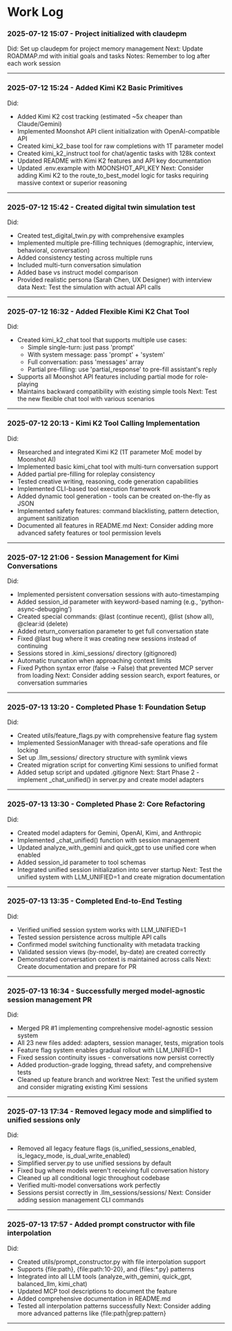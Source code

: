 # Work Log

### 2025-07-12 15:07 - Project initialized with claudepm
Did: Set up claudepm for project memory management
Next: Update ROADMAP.md with initial goals and tasks
Notes: Remember to log after each work session

---


### 2025-07-12 15:24 - Added Kimi K2 Basic Primitives
Did:
- Added Kimi K2 cost tracking (estimated ~5x cheaper than Claude/Gemini)
- Implemented Moonshot API client initialization with OpenAI-compatible API
- Created kimi_k2_base tool for raw completions with 1T parameter model
- Created kimi_k2_instruct tool for chat/agentic tasks with 128k context
- Updated README with Kimi K2 features and API key documentation
- Updated .env.example with MOONSHOT_API_KEY
Next: Consider adding Kimi K2 to the route_to_best_model logic for tasks requiring massive context or superior reasoning

---


### 2025-07-12 15:42 - Created digital twin simulation test
Did:
- Created test_digital_twin.py with comprehensive examples
- Implemented multiple pre-filling techniques (demographic, interview, behavioral, conversation)
- Added consistency testing across multiple runs
- Included multi-turn conversation simulation
- Added base vs instruct model comparison
- Provided realistic persona (Sarah Chen, UX Designer) with interview data
Next: Test the simulation with actual API calls

---


### 2025-07-12 16:32 - Added Flexible Kimi K2 Chat Tool
Did:
- Created kimi_k2_chat tool that supports multiple use cases:
  - Simple single-turn: just pass 'prompt'
  - With system message: pass 'prompt' + 'system'
  - Full conversation: pass 'messages' array
  - Partial pre-filling: use 'partial_response' to pre-fill assistant's reply
- Supports all Moonshot API features including partial mode for role-playing
- Maintains backward compatibility with existing simple tools
Next: Test the new flexible chat tool with various scenarios

---


### 2025-07-12 20:13 - Kimi K2 Tool Calling Implementation
Did:
- Researched and integrated Kimi K2 (1T parameter MoE model by Moonshot AI)
- Implemented basic kimi_chat tool with multi-turn conversation support
- Added partial pre-filling for roleplay consistency
- Tested creative writing, reasoning, code generation capabilities
- Implemented CLI-based tool execution framework
- Added dynamic tool generation - tools can be created on-the-fly as JSON
- Implemented safety features: command blacklisting, pattern detection, argument sanitization
- Documented all features in README.md
Next: Consider adding more advanced safety features or tool permission levels

---


### 2025-07-12 21:06 - Session Management for Kimi Conversations
Did:
- Implemented persistent conversation sessions with auto-timestamping
- Added session_id parameter with keyword-based naming (e.g., 'python-async-debugging')
- Created special commands: @last (continue recent), @list (show all), @clear:id (delete)
- Added return_conversation parameter to get full conversation state
- Fixed @last bug where it was creating new sessions instead of continuing
- Sessions stored in .kimi_sessions/ directory (gitignored)
- Automatic truncation when approaching context limits
- Fixed Python syntax error (false -> False) that prevented MCP server from loading
Next: Consider adding session search, export features, or conversation summaries

---


### 2025-07-13 13:20 - Completed Phase 1: Foundation Setup
Did:
- Created utils/feature_flags.py with comprehensive feature flag system
- Implemented SessionManager with thread-safe operations and file locking
- Set up .llm_sessions/ directory structure with symlink views
- Created migration script for converting Kimi sessions to unified format
- Added setup script and updated .gitignore
Next: Start Phase 2 - implement _chat_unified() in server.py and create model adapters

---


### 2025-07-13 13:30 - Completed Phase 2: Core Refactoring
Did:
- Created model adapters for Gemini, OpenAI, Kimi, and Anthropic
- Implemented _chat_unified() function with session management
- Updated analyze_with_gemini and quick_gpt to use unified core when enabled
- Added session_id parameter to tool schemas
- Integrated unified session initialization into server startup
Next: Test the unified system with LLM_UNIFIED=1 and create migration documentation

---


### 2025-07-13 13:35 - Completed End-to-End Testing
Did:
- Verified unified session system works with LLM_UNIFIED=1
- Tested session persistence across multiple API calls
- Confirmed model switching functionality with metadata tracking
- Validated session views (by-model, by-date) are created correctly
- Demonstrated conversation context is maintained across calls
Next: Create documentation and prepare for PR

---


### 2025-07-13 16:34 - Successfully merged model-agnostic session management PR
Did:
- Merged PR #1 implementing comprehensive model-agnostic session system
- All 23 new files added: adapters, session manager, tests, migration tools
- Feature flag system enables gradual rollout with LLM_UNIFIED=1
- Fixed session continuity issues - conversations now persist correctly
- Added production-grade logging, thread safety, and comprehensive tests
- Cleaned up feature branch and worktree
Next: Test the unified system and consider migrating existing Kimi sessions

---


### 2025-07-13 17:34 - Removed legacy mode and simplified to unified sessions only
Did:
- Removed all legacy feature flags (is_unified_sessions_enabled, is_legacy_mode, is_dual_write_enabled)
- Simplified server.py to use unified sessions by default
- Fixed bug where models weren't receiving full conversation history
- Cleaned up all conditional logic throughout codebase
- Verified multi-model conversations work perfectly
- Sessions persist correctly in .llm_sessions/sessions/
Next: Consider adding session management CLI commands

---


### 2025-07-13 17:57 - Added prompt constructor with file interpolation
Did:
- Created utils/prompt_constructor.py with file interpolation support
- Supports {file:path}, {file:path:10-20}, and {files:*.py} patterns
- Integrated into all LLM tools (analyze_with_gemini, quick_gpt, balanced_llm, kimi_chat)
- Updated MCP tool descriptions to document the feature
- Added comprehensive documentation in README.md
- Tested all interpolation patterns successfully
Next: Consider adding more advanced patterns like {file:path|grep:pattern}

---

